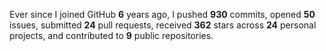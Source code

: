 Ever since I joined GitHub **6** years ago, I pushed **930** commits, opened **50** issues, submitted **24** pull requests, received **362** stars across **24** personal projects, and contributed to **9** public repositories.